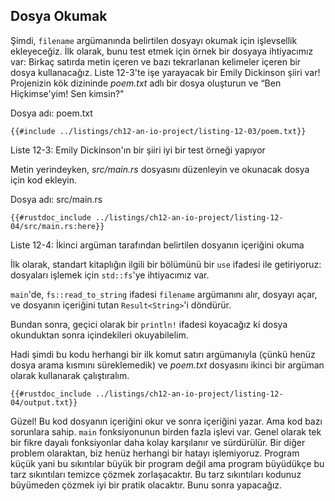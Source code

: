 ## Dosya Okumak

Şimdi, `filename` argümanında belirtilen dosyayı okumak için işlevsellik ekleyeceğiz. 
İlk olarak, bunu test etmek için örnek bir dosyaya ihtiyacımız var: 
Birkaç satırda metin içeren ve bazı tekrarlanan kelimeler içeren bir dosya kullanacağız. 
Liste 12-3'te işe yarayacak bir Emily Dickinson şiiri var! Projenizin kök dizininde *poem.txt* adlı bir dosya oluşturun 
ve “Ben Hiçkimse'yim! Sen kimsin?"

<span class="filename">Dosya adı: poem.txt</span>

```text
{{#include ../listings/ch12-an-io-project/listing-12-03/poem.txt}}
```

<span class="caption">Liste 12-3: Emily Dickinson'ın bir şiiri iyi bir test örneği yapıyor</span>

Metin yerindeyken, *src/main.rs* dosyasını düzenleyin ve okunacak dosya için kod ekleyin.

<span class="filename">Dosya adı: src/main.rs</span>

```rust,should_panic,noplayground
{{#rustdoc_include ../listings/ch12-an-io-project/listing-12-04/src/main.rs:here}}
```

<span class="caption">Liste 12-4: İkinci argüman tarafından belirtilen dosyanın içeriğini okuma</span>

İlk olarak, standart kitaplığın ilgili bir bölümünü bir `use` ifadesi ile getiriyoruz: dosyaları işlemek için `std::fs`'ye ihtiyacımız var.

`main`'de, `fs::read_to_string` ifadesi `filename` argümanını alır, dosyayı açar, ve dosyanın içeriğini tutan
`Result<String>`'i döndürür.

Bundan sonra, geçici olarak bir `println!` ifadesi koyacağız ki dosya okunduktan sonra içindekileri okuyabilelim.

Hadi şimdi bu kodu herhangi bir ilk komut satırı argümanıyla  (çünkü henüz
dosya arama kısmını süreklemedik) ve *poem.txt* dosyasını ikinci bir argüman olarak
kullanarak çalıştıralım. 

```console
{{#rustdoc_include ../listings/ch12-an-io-project/listing-12-04/output.txt}}
```

Güzel! Bu kod dosyanın içeriğini okur ve sonra içeriğini yazar. Ama kod bazı sorunlara sahip.
`main` fonksiyonunun birden fazla işlevi var. Genel olarak tek bir fikre dayalı fonksiyonlar daha kolay
karşılanır ve sürdürülür. Bir diğer problem olaraktan, biz henüz herhangi bir hatayı işlemiyoruz.
Program küçük yani bu sıkıntılar büyük bir program değil ama program büyüdükçe bu tarz sıkıntıları temizce
çözmek zorlaşacaktır. Bu tarz sıkıntıları kodunuz büyümeden çözmek iyi bir pratik olacaktır. Bunu sonra yapacağız.
